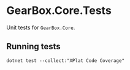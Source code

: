 # GearBox.Core.Tests

Unit tests for `GearBox.Core`.

## Running tests

`dotnet test --collect:"XPlat Code Coverage"`